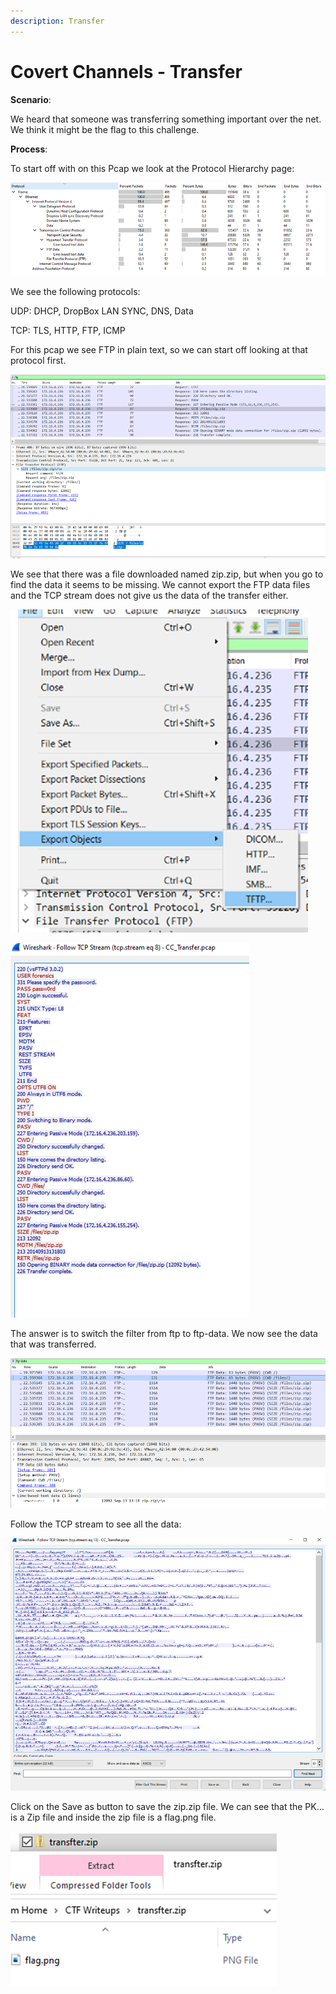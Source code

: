 ```yaml
---
description: Transfer
---
```


# Covert Channels - Transfer

**Scenario**:

We heard that someone was transferring something important over the net. We think it might be the flag to this challenge.

**Process**:

To start off with on this Pcap we look at the Protocol Hierarchy page:

![](<../.gitbook/assets/image (15) (1) (1).png>)

We see the following protocols:

UDP: DHCP, DropBox LAN SYNC, DNS, Data

TCP: TLS, HTTP, FTP, ICMP

For this pcap we see FTP in plain text, so we can start off looking at that protocol first.



![](<../.gitbook/assets/image (8) (1) (1).png>)

We see that there was a file downloaded named zip.zip, but when you go to find the data it seems to be missing. We cannot export the FTP data files and the TCP stream does not give us the data of the transfer either.

![](<../.gitbook/assets/image (12) (1) (1).png>)

![](<../.gitbook/assets/image (1) (1).png>)

The answer is to switch the filter from ftp to ftp-data. We now see the data that was transferred.

![](<../.gitbook/assets/image (10) (1) (1).png>)

Follow the TCP stream to see all the data:

![](<../.gitbook/assets/image (14) (1) (1).png>)

Click on the Save as button to save the zip.zip file. We can see that the PK… is a Zip file and inside the zip file is a flag.png file.

![](<../.gitbook/assets/image (13) (1) (1) (1).png>)
